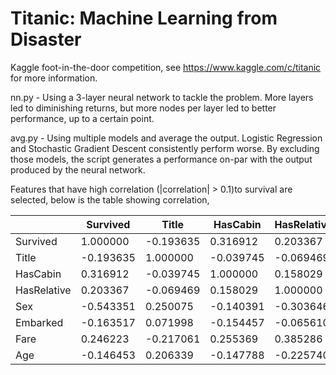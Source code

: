 # Titanic: Machine Learning from Disaster

Kaggle foot-in-the-door competition, see https://www.kaggle.com/c/titanic for more information.

nn.py - Using a 3-layer neural network to tackle the problem. More layers led to diminishing returns, but more nodes per layer led to better performance, up to a certain point.

avg.py - Using multiple models and average the output. Logistic Regression and Stochastic Gradient Descent consistently perform worse. By excluding those models, the script generates a performance on-par with the output produced by the neural network.


Features that have high correlation (|correlation| > 0.1)to survival are selected, below is the table showing correlation,

|             | Survived  | Title     | HasCabin     | HasRelative | Sex       | Embarked  | Fare      | Age       |
| ----------- | --------- | --------- | ------------ | ----------- | --------- | --------- | --------- | --------- |
| Survived    | 1.000000  | -0.193635 | 0.316912     | 0.203367    | -0.543351 | -0.163517 | 0.246223  | -0.146453 |
| Title       | -0.193635 | 1.000000  | -0.039745    | -0.069469   | 0.250075  | 0.071998  | -0.217061 | 0.206339  |
| HasCabin    | 0.316912  | -0.039745 | 1.000000     | 0.158029    | -0.140391 | -0.154457 | 0.255369  | -0.147788 | 
| HasRelative | 0.203367  | -0.069469 | 0.158029     | 1.000000    | -0.303646 | -0.065610 | 0.385286  | -0.225740 |
| Sex         | -0.543351 | 0.250075  | -0.140391    | -0.303646   | 1.000000  | 0.104057  | -0.213996 | 0.118330  |
| Embarked    | -0.163517 | 0.071998  | -0.154457    | -0.065610   | 0.104057  | 1.000000  | -0.275861 | 0.247199  |
| Fare        | 0.246223  | -0.217061 | 0.255369     | 0.385286    | -0.213996 | -0.275861 | 1.000000  | -0.886794 |
| Age         | -0.146453 | 0.206339  | -0.147788    | -0.225740   | 0.118330  | 0.247199  | -0.886794 | 1.000000  |